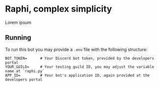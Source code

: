 # Raphi, complex simplicity

Lorem ipsum

## Running

To run this bot you may provide a `.env` file with the following structure:

```.env
BOT_TOKEN=      # Your Discord bot token, provided by the developers portal
YOUR_GUILD=     # Your testing guild ID, you may adjust the variable name at `raphi.py`
APP_ID=         # Your bot's application ID, again provided at the developers portal
```
